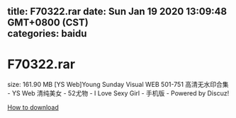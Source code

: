 
title: F70322.rar
date: Sun Jan 19 2020 13:09:48 GMT+0800 (CST)    
categories: baidu
---

# F70322.rar
size: 161.90 MB
 [YS Web]Young Sunday Visual WEB 501-751 高清无水印合集 - YS Web 清纯美女 - 52尤物 - I Love Sexy Girl - 手机版 - Powered by Discuz!
 

[How to download](https://bpcam.bemobtrk.com/go/2ceec3aa-1ca2-46d6-b9ff-aaa5c184517c?jno=41)